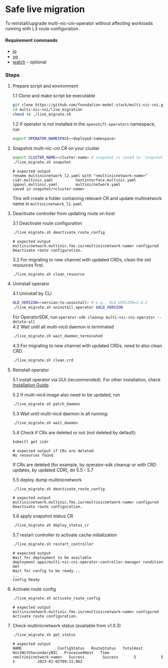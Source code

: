 # Safe live migration
To reinstall/upgrade multi-nic-cni-operator without affecting workloads running with L3 route configuration.
#### Requirement commands
- [jq](https://stedolan.github.io/jq/download/)
- [yq](https://github.com/mikefarah/yq/#install)
- [watch](https://www.2daygeek.com/linux-watch-command-to-monitor-a-command/) - optional

### Steps
1. Prepare script and environment

   1.1 Clone and make script be executable
   ```bash
   git clone https://github.com/foundation-model-stack/multi-nic-cni.git
   cd multi-nic-cni/live_migration
   chmod +x ./live_migrate.sh
   ```
   1.2 If operator is not installed in the `openshift-operators` namespace, run
   ```bash
   export OPERATOR_NAMESPACE=<deployed-namespace>
   ```
2. Snapshot multi-nic-cni CR on your cluster
    ```bash
    export CLUSTER_NAME=<cluster-name> # snapshot is saved to `snapshot/default` folder if not set
    ./live_migrate.sh snapshot
    ```
    ```
    # expected output
    rename multinicnetwork_l2.yaml with "<multinicnetwork-name>"
    cidr.multinic.yaml          hostinterface.multinic.yaml 
    ippool.multinic.yaml        multinicnetwork.yaml
    saved in snapshot/<cluster-name>
    ```
    This will create a folder containing relevant CR and update multinetwork name in `multinicnetwork_l2.yaml`
3. Deactivate controller from updating route on host

    3.1 Deactivate route configuration
    ```bash
    ./live_migrate.sh deactivate_route_config
    ```
    ```
    # expected output
    multinicnetwork.multinic.fms.io/<multinicnetwork-name> configured
    Deactivate route configuration.
    ```
    3.2 For migrating to new channel with updated CRDs, clean the old resources first.
    ```bash
    ./live_migrate.sh clean_resource
    ```

4. Uninstall operator

    4.1 Uninstall by CLI
    ```bash
    OLD_VERSION=<version-to-uninstall> # e.g., OLD_VERSION=1.0.2
    ./live_migrate.sh uninstall_operator $OLD_VERSION 
    ```
    For OperatorSDK, run `operator-sdk cleanup multi-nic-cni-operator --delete-all`<br>
    4.2 Wait until all multi-nicd daemon is terminated<br>
    ```bash
    ./live_migrate.sh wait_daemon_terminated
    ```
    4.3 For migrating to new channel with updated CRDs, need to also clean CRD.
    ```bash
    ./live_migrate.sh clean_crd
    ```

5. Reinstall operator
   
    5.1 install operator via GUI (recommended). For other installation, check [Installation Guide](https://foundation-model-stack.github.io/multi-nic-cni/user_guide/#quick-installation).

    5.2 If multi-nicd image also need to be updated, run
    ```bash
    ./live_migrate.sh patch_daemon
    ```

    5.3 Wait until multi-nicd daemon is all running:
    ```bash
    ./live_migrate.sh wait_daemon
    ```
    5.4 Check if CRs are deleted or not (not deleted by default):
    ```bash
    kubectl get cidr
    ```
    ```
    # expected output if CRs are deleted
    No resources found
    ```
    If CRs are deleted (for example, by operator-sdk cleanup or with CRD updates, by updated CDR), do 5.5 - 5.7
    
    5.5 deploy dump multinicnetwork
    ```bash
    ./live_migrate.sh deactivate_route_config
    ```
    ```
    # expected output
    multinicnetwork.multinic.fms.io/<multinicnetwork-name> configured
    Deactivate route configuration.
    ```
    5.6 apply snapshot status CR
    ```bash
    ./live_migrate.sh deploy_status_cr
    ```
    5.7 restart controller to activate cache initialization
    ```bash
    ./live_migrate.sh restart_controller
    ```
    ```
    # expected output
    Wait for deployment to be available
    deployment.apps/multi-nic-cni-operator-controller-manager condition met
    Wait for config to be ready...
    ...
    Config Ready
    ```

6. Activate route config
    ```bash
    ./live_migrate.sh activate_route_config
    ```
    ```
    # expected output
    multinicnetwork.multinic.fms.io/<multinicnetwork-name> configured
    Activate route configuration.
    ```
    
7. Check multinicnetwork status (available from v1.0.3)
   ```bash
   ./live_migrate.sh get_status
    ```
    ```
   # expected output
   NAME                ConfigStatus   RouteStatus   TotalHost   HostWithSecondaryNIC   ProcessedHost   Time
   <multinicnetwork-name>   Success        Success       5           5                      5          2023-02-02T09:31:06Z
   ```
